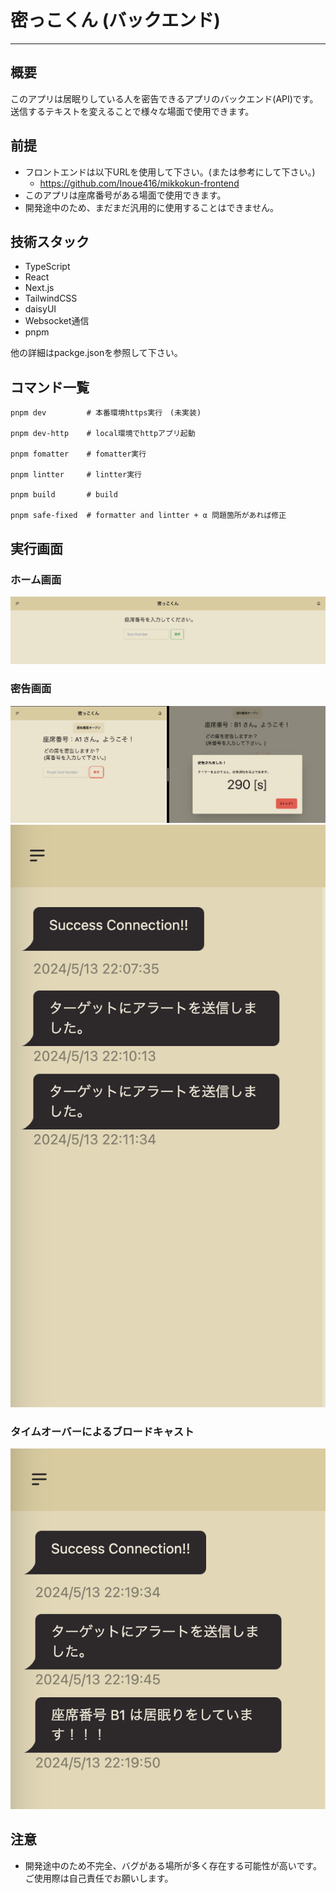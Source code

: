 # 密っこくん (バックエンド)
---
## 概要
このアプリは居眠りしている人を密告できるアプリのバックエンド(API)です。
送信するテキストを変えることで様々な場面で使用できます。

## 前提
- フロントエンドは以下URLを使用して下さい。(または参考にして下さい。)
  - https://github.com/Inoue416/mikkokun-frontend
- このアプリは座席番号がある場面で使用できます。
- 開発途中のため、まだまだ汎用的に使用することはできません。

## 技術スタック
- TypeScript
- React
- Next.js
- TailwindCSS
- daisyUI
- Websocket通信
- pnpm

他の詳細はpackge.jsonを参照して下さい。


## コマンド一覧
```
pnpm dev         # 本番環境https実行　(未実装)

pnpm dev-http    # local環境でhttpアプリ起動

pnpm fomatter    # fomatter実行

pnpm lintter     # lintter実行

pnpm build       # build

pnpm safe-fixed  # formatter and lintter + α 問題箇所があれば修正
```

## 実行画面
### ホーム画面
<img src="./asset-readme/home.png" alt="home" title="ホーム画面">

### 密告画面
<img src="./asset-readme/send-alert.png" alt="mikkoku" title="密告画面">
<img src="./asset-readme/send-alert-log.png" alt="mikkoku-log" title="密告ログ">

### タイムオーバーによるブロードキャスト
<img src="./asset-readme/broadcast.png" alt="timeover-broadcast" title="ブロードキャスト">

## 注意
- 開発途中のため不完全、バグがある場所が多く存在する可能性が高いです。ご使用際は自己責任でお願いします。

